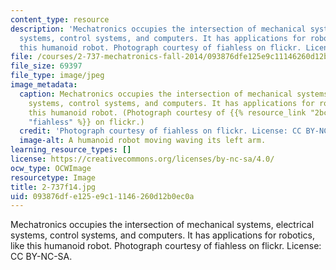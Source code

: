 ```yaml
---
content_type: resource
description: 'Mechatronics occupies the intersection of mechanical systems, electrical
  systems, control systems, and computers. It has applications for robotics, like
  this humanoid robot. Photograph courtesy of fiahless on flickr. License: CC BY-NC-SA.'
file: /courses/2-737-mechatronics-fall-2014/093876dfe125e9c11146260d12b0ec0a_2-737f14.jpg
file_size: 69397
file_type: image/jpeg
image_metadata:
  caption: Mechatronics occupies the intersection of mechanical systems, electrical
    systems, control systems, and computers. It has applications for robotics, like
    this humanoid robot. (Photograph courtesy of {{% resource_link "2bcc679f-4c4c-4929-9db3-4fcbbc6095e8"
    "fiahless" %}} on flickr.)
  credit: 'Photograph courtesy of fiahless on flickr. License: CC BY-NC-SA.'
  image-alt: A humanoid robot moving waving its left arm.
learning_resource_types: []
license: https://creativecommons.org/licenses/by-nc-sa/4.0/
ocw_type: OCWImage
resourcetype: Image
title: 2-737f14.jpg
uid: 093876df-e125-e9c1-1146-260d12b0ec0a
---
```

Mechatronics occupies the intersection of mechanical systems, electrical systems, control systems, and computers. It has applications for robotics, like this humanoid robot. Photograph courtesy of fiahless on flickr. License: CC BY-NC-SA.